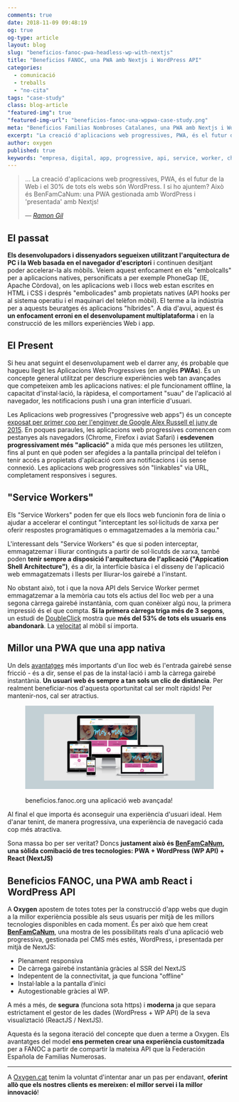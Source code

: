 ```yaml
---
comments: true
date: 2018-11-09 09:48:19
og: true
og-type: article
layout: blog
slug: "beneficios-fanoc-pwa-headless-wp-with-nextjs"
title: "Beneficios FANOC, una PWA amb Nextjs i WordPress API"
categories: 
  - comunicació
  - treballs
  - "no-cita"
tags: "case-study"
class: blog-article
"featured-img": true
"featured-img-url": "beneficios-fanoc-una-wppwa-case-study.png"
meta: "Beneficios Familias Nombroses Catalanes, una PWA amb Nextjs i WordPress API"
excerpt: "La creació d'aplicacions web progressives, PWA, és el futur de la Web i el 30% de tots els webs són WordPress. I si ho ajuntem? Això és BenFamCaNum: una PWA gestionada amb WordPress i 'presentada' amb Nextjs!"
author: oxygen
published: true
keywords: "empresa, digital, app, progressive, api, service, worker, chrome, push, beneficis, nextjs, react, now"
---
```


<blockquote>
  <p>... La creació d'aplicacions web progressives, PWA, és el futur de la Web i el 30% de tots els webs són WordPress. I si ho ajuntem? Això és BenFamCaNum: una PWA gestionada amb WordPress i 'presentada' amb Nextjs!</p>
  <footer>&mdash; <cite><a href="{{ page.url }}" title="{{ page.title }}">Ramon Gil</a></cite></footer>
</blockquote>

## El passat

**Els desenvolupadors i dissenyadors segueixen utilitzant l'arquitectura de PC i la Web basada en el navegador d'escriptori** i continuen desitjant poder accelerar-la als mòbils. Veiem aquest enfocament en els "embolcalls" per a aplicacions natives, personificats a per exemple PhoneGap (IE, Apache Còrdova), on les aplicacions web i llocs web estan escrites en HTML i CSS i després "embolicades" amb propietats natives (API hooks per al sistema operatiu i el maquinari del telèfon mòbil). El terme a la indústria per a aquests beuratges és aplicacions "híbrides". A dia d'avui, aquest és **un enfocament erroni en el desenvolupament multiplataforma** i en la construcció de les millors experiències Web i app.

## El Present

Si heu anat seguint el desenvolupament web el darrer any, és probable que hagueu llegit les Aplicacions Web Progressives (en anglès **PWAs**). És un concepte general utilitzat per descriure experiències web tan avançades que competeixen amb les aplicacions natives: el ple funcionament offline, la capacitat d'instal·lació, la ràpidesa, el comportament "suau" de l'aplicació al navegador, les notificacions push i una gran interfície d'usuari.

Les Aplicacions web progressives ("progressive web apps") és un concepte [exposat per primer cop per l'enginyer de Google Alex Russell el juny de 2015](https://infrequently.org/2015/06/progressive-apps-escaping-tabs-without-losing-our-soul/ "Progressive Web Apps: Escaping Tabs Without Losing Our Soul &#8211; Infrequently Noted"). En poques paraules, les aplicacions web progressives comencen com pestanyes als navegadors (Chrome, Firefox i aviat Safari) i **esdevenen progressivament més "aplicació"** a mida que més persones les utilitzen, fins al punt en què poden ser afegides a la pantalla principal del telèfon i tenir accés a propietats d'aplicació com ara notificacions i ús sense connexió. Les aplicacions web progressives són "linkables" via URL, completament responsives i segures.

## "Service Workers"

Els "Service Workers" poden fer que els llocs web funcionin fora de línia o ajudar a accelerar el contingut "interceptant les sol·licituds de xarxa per oferir respostes programàtiques o emmagatzemades a la memòria cau."

L'interessant dels "Service Workers" és que si poden interceptar, emmagatzemar i lliurar continguts a partir de sol·licutds de xarxa, també poden **tenir sempre a disposició l'arquitectura de l'aplicació ("Appication Shell Architecture")**, és a dir, la interfície bàsica i el disseny de l'aplicació web emmagatzemats i llests per lliurar-los gairebé a l'instant.

No obstant això, tot i que la nova API dels Service Worker permet emmagatzemar a la memòria cau tots els actius del lloc web per a una segona càrrega gairebé instantània, com quan conèixer algú nou, la primera impressió és el que compta. **Si la primera càrrega triga més de 3 segons**, un estudi de [DoubleClick](https://www.doubleclickbygoogle.com/articles/mobile-speed-matters/) mostra que **més del 53% de tots els usuaris ens abandonarà**. La [velocitat](https://www.doubleclickbygoogle.com/articles/mobile-speed-adds-up/) al mòbil sí importa.

## Millor una PWA que una app nativa

Un dels [avantatges](https://www.youtube.com/watch?v=z2JgN6Ae-Bo) més importants d'un lloc web és l'entrada gairebé sense fricció - és a dir, sense el pas de la instal·lació i amb la càrrega gairebé instantània. **Un usuari web és sempre a tan sols un clic de distància**. Per realment beneficiar-nos d'aquesta oportunitat cal ser molt ràpids! Per mantenir-nos, cal ser atractius.

<figure class="hidden-xs hidden-sm ox_animate_when_almost_visible ox_right-to-left"><img src="/assets/img/beneficios-fanoc-una-wppwa-full-width-snapshot.png" /><figcaption><p>beneficios.fanoc.org una aplicació web avançada!</p></figcaption></figure>

Al final el que importa és aconseguir una experiència d'usuari ideal. Hem d'anar tenint, de manera progressiva, una experiència de navegació cada cop més atractiva.

Sona massa bo per ser veritat? Doncs **justament això és [BenFamCaNum](https://beneficios.fanoc.org/ "Beneficios FANOC"), una sòlida comibació de tres tecnologies: PWA + WordPress (WP API) + React (NextJS)**

## Beneficios FANOC, una PWA amb React i WordPress API

A **Oxygen** apostem de totes totes per la construcció d'app webs que dugin a la millor experiència possible als seus usuaris per mitjà de les millors tecnologies disponibles en cada moment. És per això que hem creat **[BenFamCaNum](https://beneficios.fanoc.org/ "Beneficios FANOC")**, una mostra de les possibilitats reals d'una aplicació web progressiva, gestionada pel CMS més estés, WordPress, i presentada per mitjà de NextJS:

- Plenament responsiva
- De càrrega gairebé instantània gràcies al SSR del NextJS
- Indepentent de la connectivitat, ja que funciona "offline"
- Instal·lable a la pantalla d'inici
- Autogestionable gràcies al WP.

A més a més, de **segura** (funciona sota https) i **moderna** ja que separa estrictament el gestor de les dades (WordPress  + WP API) de la seva visualiztació (ReactJS / NextJS).

Aquesta és la segona iteració del concepte que duen a terme a Oxygen. Els avantatges del model **ens permeten crear una experiència customitzada** per a FANOC a partir de compartir la mateixa API que la Federación Española de Familias Numerosas.

---

A [Oxygen.cat](http://www.oxygen.cat/) tenim la voluntat d'intentar anar un pas per endavant, **oferint allò que els nostres clients es mereixen: el millor servei i la millor innovació**!
